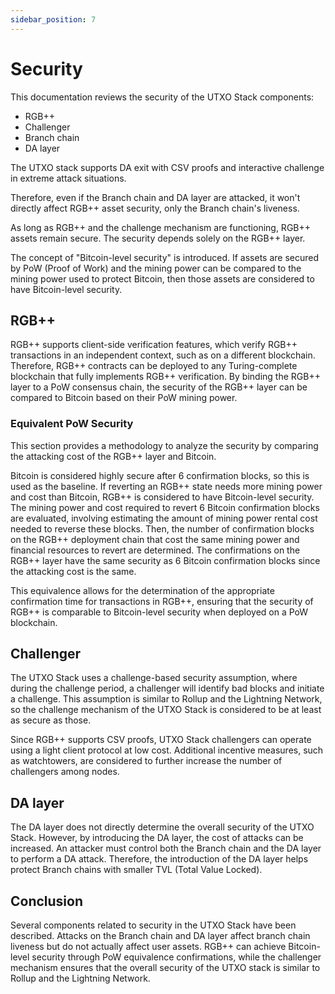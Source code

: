 ```yaml
---
sidebar_position: 7
---
```


# Security

This documentation reviews the security of the UTXO Stack components:

* RGB++
* Challenger
* Branch chain
* DA layer

The UTXO stack supports DA exit with CSV proofs and interactive challenge in extreme attack situations.

Therefore, even if the Branch chain and DA layer are attacked, it won't directly affect RGB++ asset security, only the Branch chain's liveness.

As long as RGB++ and the challenge mechanism are functioning, RGB++ assets remain secure. The security depends solely on the RGB++ layer.

The concept of "Bitcoin-level security" is introduced. If assets are secured by PoW (Proof of Work) and the mining power can be compared to the mining power used to protect Bitcoin, then those assets are considered to have Bitcoin-level security.

## RGB++

RGB++ supports client-side verification features, which verify RGB++ transactions in an independent context, such as on a different blockchain. Therefore, RGB++ contracts can be deployed to any Turing-complete blockchain that fully implements RGB++ verification. By binding the RGB++ layer to a PoW consensus chain, the security of the RGB++ layer can be compared to Bitcoin based on their PoW mining power.

### Equivalent PoW Security

This section provides a methodology to analyze the security by comparing the attacking cost of the RGB++ layer and Bitcoin.

Bitcoin is considered highly secure after 6 confirmation blocks, so this is used as the baseline. If reverting an RGB++ state needs more mining power and cost than Bitcoin, RGB++ is considered to have Bitcoin-level security. The mining power and cost required to revert 6 Bitcoin confirmation blocks are evaluated, involving estimating the amount of mining power rental cost needed to reverse these blocks. Then, the number of confirmation blocks on the RGB++ deployment chain that cost the same mining power and financial resources to revert are determined. The confirmations on the RGB++ layer have the same security as 6 Bitcoin confirmation blocks since the attacking cost is the same.

This equivalence allows for the determination of the appropriate confirmation time for transactions in RGB++, ensuring that the security of RGB++ is comparable to Bitcoin-level security when deployed on a PoW blockchain.

## Challenger

The UTXO Stack uses a challenge-based security assumption, where during the challenge period, a challenger will identify bad blocks and initiate a challenge. This assumption is similar to Rollup and the Lightning Network, so the challenge mechanism of the UTXO Stack is considered to be at least as secure as those.

Since RGB++ supports CSV proofs, UTXO Stack challengers can operate using a light client protocol at low cost. Additional incentive measures, such as watchtowers, are considered to further increase the number of challengers among nodes.

## DA layer

The DA layer does not directly determine the overall security of the UTXO Stack. However, by introducing the DA layer, the cost of attacks can be increased. An attacker must control both the Branch chain and the DA layer to perform a DA attack. Therefore, the introduction of the DA layer helps protect Branch chains with smaller TVL (Total Value Locked).

## Conclusion

Several components related to security in the UTXO Stack have been described. Attacks on the Branch chain and DA layer affect branch chain liveness but do not actually affect user assets. RGB++ can achieve Bitcoin-level security through PoW equivalence confirmations, while the challenger mechanism ensures that the overall security of the UTXO stack is similar to Rollup and the Lightning Network.
